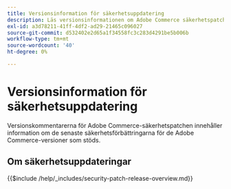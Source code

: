 ```yaml
---
title: Versionsinformation för säkerhetsuppdatering
description: Läs versionsinformationen om Adobe Commerce säkerhetspatchar.
exl-id: a3d78211-41ff-4df2-ad29-21465c096027
source-git-commit: d532402e2d65a1f34558fc3c283d4291be5b006b
workflow-type: tm+mt
source-wordcount: '40'
ht-degree: 0%

---
```



# Versionsinformation för säkerhetsuppdatering

Versionskommentarerna för Adobe Commerce-säkerhetspatchen innehåller information om de senaste säkerhetsförbättringarna för de Adobe Commerce-versioner som stöds.

## Om säkerhetsuppdateringar

{{$include /help/_includes/security-patch-release-overview.md}}
